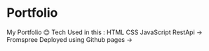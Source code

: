 # Portfolio
My Portfolio 😊
Tech Used in this :
HTML
CSS
JavaScript
RestApi -> Fromspree
Deployed using Github pages -> 
